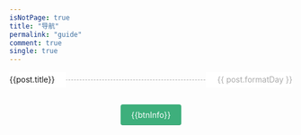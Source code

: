 ```yaml
---
isNotPage: true
title: "导航"
permalink: "guide"
comment: true
single: true
---
```


<ul class="page-guide-ul">
  <li 
    class="page-guide-row"
    v-for="(post, index) in topPublishPosts"
    :key="index"
    href="post"
  >
    <a :href="post.path">{{post.title}}</a>
    <span>{{ post.formatDay }}</span>
  </li>
</ul>

<div @click="loadMore" class="page-guide-btn" v-if="showBtn">
  <div ref="btn">{{btnInfo}}</div>
</div>

<script>
export default {
  data() {
    return {
      step: 15,
      posts: [],
      page: 1,
      num: 0,
      btnInfo: '加载更多',
      showBtn: true,
      timeout: null,
    }
  },

  mounted() {
    this.posts = this.$site.pages.filter(item => {
      return !item.frontmatter || !item.frontmatter.isNotPage
    })
    this.num = this.posts.length
  },

  computed: {
    topPublishPosts() {
      return this.getTopKPosts(this.page * this.step)
    }
  },

  methods: {
    getTopKPosts(num) {
      const re = /.*\/(.*?)\.(html|md)/

      return this.posts
        .map(post => {
          const execs = re.exec(post.relativePath)
          return {
            ...post,
            updateTimestamp: (new Date(post.lastUpdated)).getTime(),
            filename: execs ? execs['1'] : '',
            formatDay: post.lastUpdated
          }
        })
        .sort((a, b) => b.updateTimestamp - a.updateTimestamp)
        .slice(0, num)
    },
    
    formatDate(date) {
      if (!(date instanceof Date)) {
        return 
      }

      return `${date.getFullYear()}-${date.getMonth() + 1}-${date.getDate()}`
    },

    loadMore() {
      if (this.timeout) {
        return
      }

      if (this.page * this.step >= this.num) {
        this.btnInfo = '加载完成'
        this.$refs.btn.style.opacity = 0
        this.timeout = setTimeout(() => this.showBtn = false, 300)
      } else {
        this.page += 1
      }
    }
  }
}
</script>

<style scoped>
.page-guide-ul {
  padding-left: 0;
}

.page-guide-row {
  line-height: 2;
  display: inline-flex;
  align-items: center;
  justify-content: space-between;
  width: 100%;
  position: relative;
}

.page-guide-row::after {
  content: " ";
  width: 100%;
  border-bottom: 1px dashed #aaa;
  position: absolute;
  top: 50%;
  right: 0;
}

.page-guide-row a, .page-guide-row span {
  background: white;
  z-index: 1;
}

.page-guide-row a {
  max-width: 50%;
  padding-right: 20px;
}

.page-guide-row span {
  color: #aaa;
  padding-left: 20px;
}

.page-guide-btn {
  text-align: center;
  margin: 30px 0;
}

.page-guide-btn div {
  display: inline-block;
  color: #fff;
  background-color: #3eaf7c;
  padding: 0.6rem 1.2rem;
  border-radius: 4px;
  transition: all 0.3s ease;
  box-sizing: border-box;
  border-bottom: 1px solid #389d70;
}

.page-guide-btn div:hover {
  background-color: #4abf8a;
  cursor: pointer;
}
</style>
